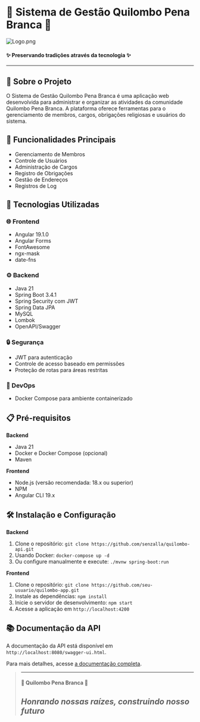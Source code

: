 # 🏮 Sistema de Gestão Quilombo Pena Branca 🏮

![Logo.png](Logo.png)
#### ✨ Preservando tradições através da tecnologia ✨

---

## 📜 Sobre o Projeto

O Sistema de Gestão Quilombo Pena Branca é uma aplicação web desenvolvida para administrar e organizar as atividades da comunidade Quilombo Pena Branca. A plataforma oferece ferramentas para o gerenciamento de membros, cargos, obrigações religiosas e usuários do sistema.

## 🧩 Funcionalidades Principais

- Gerenciamento de Membros
- Controle de Usuários
- Administração de Cargos
- Registro de Obrigações
- Gestão de Endereços
- Registros de Log

## 🚀 Tecnologias Utilizadas

### 🌐 Frontend
- Angular 19.1.0
- Angular Forms
- FontAwesome
- ngx-mask
- date-fns

### ⚙️ Backend
- Java 21
- Spring Boot 3.4.1
- Spring Security com JWT
- Spring Data JPA
- MySQL
- Lombok
- OpenAPI/Swagger

### 🔒 Segurança
- JWT para autenticação
- Controle de acesso baseado em permissões
- Proteção de rotas para áreas restritas

### 🐳 DevOps
- Docker Compose para ambiente containerizado

## 📋 Pré-requisitos

**Backend**
- Java 21
- Docker e Docker Compose (opcional)
- Maven

**Frontend**
- Node.js (versão recomendada: 18.x ou superior)
- NPM
- Angular CLI 19.x

## 🛠️ Instalação e Configuração

**Backend**
1. Clone o repositório: `git clone https://github.com/senzalla/quilombo-api.git`
2. Usando Docker: `docker-compose up -d`
3. Ou configure manualmente e execute: `./mvnw spring-boot:run`

**Frontend**
1. Clone o repositório: `git clone https://github.com/seu-usuario/quilombo-app.git`
2. Instale as dependências: `npm install`
3. Inicie o servidor de desenvolvimento: `npm start`
4. Acesse a aplicação em `http://localhost:4200`

## 📚 Documentação da API

A documentação da API está disponível em `http://localhost:8080/swagger-ui.html`.

Para mais detalhes, acesse [a documentação completa](https://bomsalvez.github.io/quilombo-docs).



> ---------------------------------------------------------------------------
> #### 🌙 Quilombo Pena Branca 🌙
> ***Honrando nossas raízes, construindo nosso futuro***
> ---------------------------------------------------------------------------

